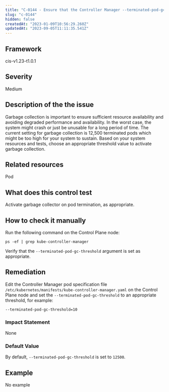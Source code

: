```yaml
---
title: "C-0144 - Ensure that the Controller Manager --terminated-pod-gc-threshold argument is set as appropriate"
slug: "c-0144"
hidden: false
createdAt: "2023-01-09T10:56:29.260Z"
updatedAt: "2023-09-05T11:11:35.541Z"
---
```

## Framework
cis-v1.23-t1.0.1
## Severity
Medium
## Description of the the issue
Garbage collection is important to ensure sufficient resource availability and avoiding degraded performance and availability. In the worst case, the system might crash or just be unusable for a long period of time. The current setting for garbage collection is 12,500 terminated pods which might be too high for your system to sustain. Based on your system resources and tests, choose an appropriate threshold value to activate garbage collection.
## Related resources
Pod
## What does this control test
Activate garbage collector on pod termination, as appropriate.
## How to check it manually
Run the following command on the Control Plane node:

 
```
ps -ef | grep kube-controller-manager

```
 Verify that the `--terminated-pod-gc-threshold` argument is set as appropriate.
## Remediation
Edit the Controller Manager pod specification file `/etc/kubernetes/manifests/kube-controller-manager.yaml` on the Control Plane node and set the `--terminated-pod-gc-threshold` to an appropriate threshold, for example:

 
```
--terminated-pod-gc-threshold=10

```
### Impact Statement
None
### Default Value
By default, `--terminated-pod-gc-threshold` is set to `12500`.
## Example
No example